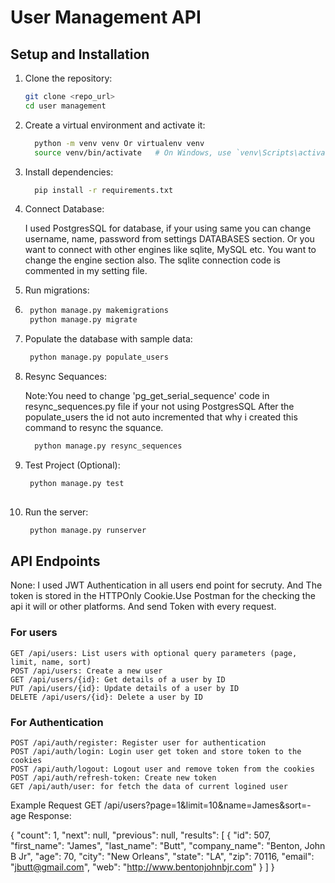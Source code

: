 # User Management API

## Setup and Installation

1. Clone the repository:
   ```bash
   git clone <repo_url>
   cd user management
   
2. Create a virtual environment and activate it:

   ```bash
     python -m venv venv Or virtualenv venv
     source venv/bin/activate   # On Windows, use `venv\Scripts\activate`

3. Install dependencies:

   ```bash
     pip install -r requirements.txt

4. Connect Database:
   
     I used PostgresSQL for database,
     if your using same you can change username, name, password from settings DATABASES section.
     Or you want to connect with other engines like sqlite, MySQL etc. You want to change the engine section also.
     The sqlite connection code is commented in my setting file.

6. Run migrations:
7. 
   ```bash
    python manage.py makemigrations
    python manage.py migrate

8. Populate the database with sample data:
   ```bash
    python manage.py populate_users

9. Resync Sequances:

     Note:You need to change 'pg_get_serial_sequence' code in resync_sequences.py file if your not using PostgresSQL
         After the populate_users the id not auto incremented that why i created this command to resync the squance.

   ```bash
     python manage.py resync_sequences

8. Test Project (Optional):

   ```bash
    python manage.py test
  
9. Run the server:
    
   ```bash
    python manage.py runserver

## API Endpoints

  None: I used JWT Authentication in all users end point for secruty. And The token is stored in the HTTPOnly Cookie.Use Postman for the checking the api it will or other
        platforms. And send Token with every request.

  ### For users
    GET /api/users: List users with optional query parameters (page, limit, name, sort)
    POST /api/users: Create a new user
    GET /api/users/{id}: Get details of a user by ID
    PUT /api/users/{id}: Update details of a user by ID
    DELETE /api/users/{id}: Delete a user by ID

  ### For Authentication
    POST /api/auth/register: Register user for authentication
    POST /api/auth/login: Login user get token and store token to the cookies
    POST /api/auth/logout: Logout user and remove token from the cookies
    POST /api/auth/refresh-token: Create new token
    GET /api/auth/user: for fetch the data of current logined user
  

Example Request
GET /api/users?page=1&limit=10&name=James&sort=-age
Response:

{
    "count": 1,
    "next": null,
    "previous": null,
    "results": [
        {
            "id": 507,
            "first_name": "James",
            "last_name": "Butt",
            "company_name": "Benton, John B Jr",
            "age": 70,
            "city": "New Orleans",
            "state": "LA",
            "zip": 70116,
            "email": "jbutt@gmail.com",
            "web": "http://www.bentonjohnbjr.com"
        }
    ]
}
